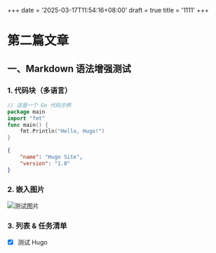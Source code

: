 +++
date = '2025-03-17T11:54:16+08:00'
draft = true
title = '1111'
+++

# 第二篇文章

## 一、Markdown 语法增强测试

### 1. 代码块（多语言）

```go
// 这是一个 Go 代码示例
package main
import "fmt"
func main() {
    fmt.Println("Hello, Hugo!")
}
```

```json
{
    "name": "Hugo Site",
    "version": "1.0"
}
```

### 2. 嵌入图片

![测试图片](https://via.placeholder.com/600x300 "示例图片2")

### 3. 列表 & 任务清单

- [x] 测试 Hugo